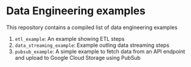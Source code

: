 # Data Engineering examples
This repository contains a compiled list of data engineering examples
1. `etl_example`: An example showing ETL steps
1. `data_streaming_example`: Example outling data streaming steps
1. `pubsub_example`: A simple example to fetch data from an API endpoint and upload to Google Cloud Storage using PubSub
